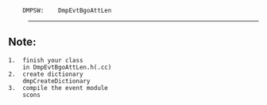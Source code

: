         DMPSW:    DmpEvtBgoAttLen
>--------------------------------------------

Note:
-------------
    1.  finish your class
        in DmpEvtBgoAttLen.h(.cc)
    2.  create dictionary
        dmpCreateDictionary
    3.  compile the event module
        scons
